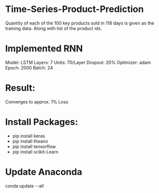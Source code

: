 # Time-Series-Product-Prediction
Quantity of each of the 100 key products sold in 118 days is given as the training data. Along with list of the product ids.  
# Implemented RNN
  Model: LSTM
  Layers: 7
  Units: 70/Layer
  Dropout: 20%
  Optimizer: adam
  Epoch: 2000
  Batch: 24
# Result:
Converges to approx. 1% Loss
# Install Packages: 
* pip install keras
* pip install theano
* pip install tensorflow
* pip install scikit-Learn
# Update Anaconda
conda update --all
